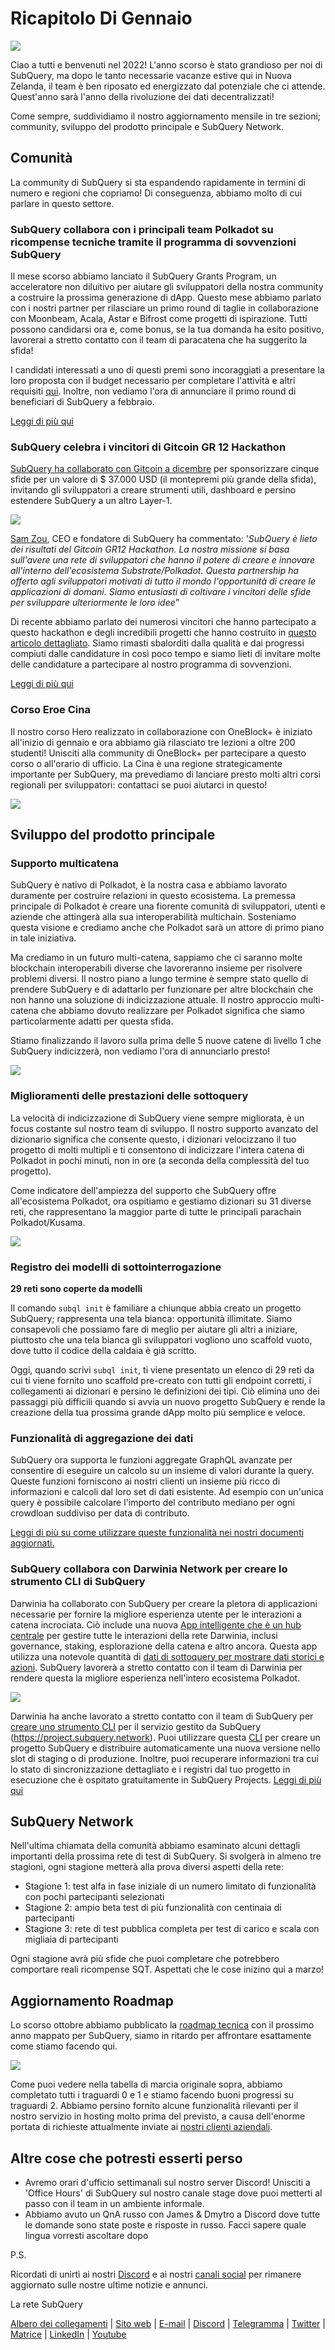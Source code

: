 # Ricapitolo Di Gennaio

![](https://miro.medium.com/max/1400/1*2IMAaY-YYyAdl7YfZqHTAg.png)

Ciao a tutti e benvenuti nel 2022! L'anno scorso è stato grandioso per noi di SubQuery, ma dopo le tanto necessarie vacanze estive qui in Nuova Zelanda, il team è ben riposato ed energizzato dal potenziale che ci attende. Quest'anno sarà l'anno della rivoluzione dei dati decentralizzati!

Come sempre, suddividiamo il nostro aggiornamento mensile in tre sezioni; community, sviluppo del prodotto principale e SubQuery Network.

## Comunità

La community di SubQuery si sta espandendo rapidamente in termini di numero e regioni che copriamo! Di conseguenza, abbiamo molto di cui parlare in questo settore.

### SubQuery collabora con i principali team Polkadot su ricompense tecniche tramite il programma di sovvenzioni SubQuery

Il mese scorso abbiamo lanciato il SubQuery Grants Program, un acceleratore non diluitivo per aiutare gli sviluppatori della nostra community a costruire la prossima generazione di dApp. Questo mese abbiamo parlato con i nostri partner per rilasciare un primo round di taglie in collaborazione con Moonbeam, Acala, Astar e Bifrost come progetti di ispirazione. Tutti possono candidarsi ora e, come bonus, se la tua domanda ha esito positivo, lavorerai a stretto contatto con il team di paracatena che ha suggerito la sfida!

I candidati interessati a uno di questi premi sono incoraggiati a presentare la loro proposta con il budget necessario per completare l'attività e altri requisiti [qui](https://docs.google.com/forms/d/e/1FAIpQLSfmMazkebKwNTWThBkVGaxf2Bg8s4aWZ0ZhwiMCtc9kv4sJHQ/viewform). Inoltre, non vediamo l'ora di annunciare il primo round di beneficiari di SubQuery a febbraio.

[Leggi di più qui](../blogs/20220127-grants-bounties.md)

### SubQuery celebra i vincitori di Gitcoin GR 12 Hackathon

[SubQuery ha collaborato con Gitcoin a dicembre](../blogs/20211120-gitcoin12-hackathon.md) per sponsorizzare cinque sfide per un valore di $ 37.000 USD (il montepremi più grande della sfida), invitando gli sviluppatori a creare strumenti utili, dashboard e persino estendere SubQuery a un altro Layer-1.

![](https://miro.medium.com/max/1400/1*BUq3ah1ULNnvLjqxv_vzlQ.png)

[Sam Zou](https://twitter.com/zoujialiu), CEO e fondatore di SubQuery ha commentato: '_SubQuery è lieto dei risultati del Gitcoin GR12 Hackathon. La nostra missione si basa sull'avere una rete di sviluppatori che hanno il potere di creare e innovare all'interno dell'ecosistema Substrate/Polkadot. Questa partnership ha offerto agli sviluppatori motivati ​​di tutto il mondo l'opportunità di creare le applicazioni di domani. Siamo entusiasti di coltivare i vincitori delle sfide per sviluppare ulteriormente le loro idee_”

Di recente abbiamo parlato dei numerosi vincitori che hanno partecipato a questo hackathon e degli incredibili progetti che hanno costruito in [questo articolo dettagliato](../blogs/20220120-gr12-winners.md). Siamo rimasti sbalorditi dalla qualità e dai progressi compiuti dalle candidature in così poco tempo e siamo lieti di invitare molte delle candidature a partecipare al nostro programma di sovvenzioni.

[Leggi di più qui](../blogs/20220120-gr12-winners.md)

### Corso Eroe Cina

Il nostro corso Hero realizzato in collaborazione con OneBlock+ è iniziato all'inizio di gennaio e ora abbiamo già rilasciato tre lezioni a oltre 200 studenti! Unisciti alla community di OneBlock+ per partecipare a questo corso o all'orario di ufficio. La Cina è una regione strategicamente importante per SubQuery, ma prevediamo di lanciare presto molti altri corsi regionali per sviluppatori: contattaci se puoi aiutarci in questo!

![](https://miro.medium.com/max/1400/1*_8N000hX1WBM79ZbFyhvYQ.png)

## Sviluppo del prodotto principale

### Supporto multicatena

SubQuery è nativo di Polkadot, è la nostra casa e abbiamo lavorato duramente per costruire relazioni in questo ecosistema. La premessa principale di Polkadot è creare una fiorente comunità di sviluppatori, utenti e aziende che attingerà alla sua interoperabilità multichain. Sosteniamo questa visione e crediamo anche che Polkadot sarà un attore di primo piano in tale iniziativa.

Ma crediamo in un futuro multi-catena, sappiamo che ci saranno molte blockchain interoperabili diverse che lavoreranno insieme per risolvere problemi diversi. Il nostro piano a lungo termine è sempre stato quello di prendere SubQuery e di adattarlo per funzionare per altre blockchain che non hanno una soluzione di indicizzazione attuale. Il nostro approccio multi-catena che abbiamo dovuto realizzare per Polkadot significa che siamo particolarmente adatti per questa sfida.

Stiamo finalizzando il lavoro sulla prima delle 5 nuove catene di livello 1 che SubQuery indicizzerà, non vediamo l'ora di annunciarlo presto!

![](https://miro.medium.com/max/1400/1*jD1n5MSjeatjiaF5hY-Wjg.png)

### Miglioramenti delle prestazioni delle sottoquery

La velocità di indicizzazione di SubQuery viene sempre migliorata, è un focus costante sul nostro team di sviluppo. Il nostro supporto avanzato del dizionario significa che consente questo, i dizionari velocizzano il tuo progetto di molti multipli e ti consentono di indicizzare l'intera catena di Polkadot in pochi minuti, non in ore (a seconda della complessità del tuo progetto).

Come indicatore dell'ampiezza del supporto che SubQuery offre all'ecosistema Polkadot, ora ospitiamo e gestiamo dizionari su 31 diverse reti, che rappresentano la maggior parte di tutte le principali parachain Polkadot/Kusama.

![](https://miro.medium.com/max/1400/1*WeMY5WnWZ_jvllxidhycUA.png)

### Registro dei modelli di sottointerrogazione

**29 reti sono coperte da modelli**

Il comando `subql init` è familiare a chiunque abbia creato un progetto SubQuery; rappresenta una tela bianca: opportunità illimitate. Siamo consapevoli che possiamo fare di meglio per aiutare gli altri a iniziare, piuttosto che una tela bianca gli sviluppatori vogliono uno scaffold vuoto, dove tutto il codice della caldaia è già scritto.

Oggi, quando scrivi `subql init`, ti viene presentato un elenco di 29 reti da cui ti viene fornito uno scaffold pre-creato con tutti gli endpoint corretti, i collegamenti ai dizionari e persino le definizioni dei tipi. Ciò elimina uno dei passaggi più difficili quando si avvia un nuovo progetto SubQuery e rende la creazione della tua prossima grande dApp molto più semplice e veloce.

### Funzionalità di aggregazione dei dati

SubQuery ora supporta le funzioni aggregate GraphQL avanzate per consentire di eseguire un calcolo su un insieme di valori durante la query. Queste funzioni forniscono ai nostri clienti un insieme più ricco di informazioni e calcoli dal loro set di dati esistente. Ad esempio con un'unica query è possibile calcolare l'importo del contributo mediano per ogni crowdloan suddiviso per data di contributo.

[Leggi di più su come utilizzare queste funzionalità nei nostri documenti aggiornati.](https://doc.subquery.network/query/aggregate/)

### SubQuery collabora con Darwinia Network per creare lo strumento CLI di SubQuery

Darwinia ha collaborato con SubQuery per creare la pletora di applicazioni necessarie per fornire la migliore esperienza utente per le interazioni a catena incrociata. Ciò include una nuova [App intelligente che è un hub centrale](https://apps.darwinia.network/) per gestire tutte le interazioni della rete Darwinia, inclusi governance, staking, esplorazione della catena e altro ancora. Questa app utilizza una notevole quantità di [dati di sottoquery per mostrare dati storici e azioni](https://explorer.subquery.network/subquery/darwinia-network/smart-app-crab). SubQuery lavorerà a stretto contatto con il team di Darwinia per rendere questa la migliore esperienza nell'intero ecosistema Polkadot.

![](https://miro.medium.com/max/1200/1*bL2Csj9qyamD7txAheCTIg.gif)

Darwinia ha anche lavorato a stretto contatto con il team di SubQuery per [creare uno strumento CLI](https://github.com/fewensa/subquery-cli) per il servizio gestito da SubQuery (https://project.subquery.network). Puoi utilizzare questa [CLI](https://github.com/fewensa/subquery-cli) per creare un progetto SubQuery e distribuire automaticamente una nuova versione nello slot di staging o di produzione. Inoltre, puoi recuperare informazioni tra cui lo stato di sincronizzazione dettagliato e i registri dal tuo progetto in esecuzione che è ospitato gratuitamente in SubQuery Projects. [Leggi di più qui](../customer_announcements/20220125-subquery-partners-with-darwinia-network-to-build-subquerys-cli-tool.md)

## SubQuery Network

Nell'ultima chiamata della comunità abbiamo esaminato alcuni dettagli importanti della prossima rete di test di SubQuery. Si svolgerà in almeno tre stagioni, ogni stagione metterà alla prova diversi aspetti della rete:

- Stagione 1: test alfa in fase iniziale di un numero limitato di funzionalità con pochi partecipanti selezionati
- Stagione 2: ampio beta test di più funzionalità con centinaia di partecipanti
- Stagione 3: rete di test pubblica completa per test di carico e scala con migliaia di partecipanti

Ogni stagione avrà più sfide che puoi completare che potrebbero comportare reali ricompense SQT. Aspettati che le cose inizino qui a marzo!

## Aggiornamento Roadmap

Lo scorso ottobre abbiamo pubblicato la [roadmap tecnica](https://blog.subquery.network/blogs/20211029-roadmap-october.html) con il prossimo anno mappato per SubQuery, siamo in ritardo per affrontare esattamente come stiamo facendo qui.

![](https://miro.medium.com/max/1400/1*2a3SGrW-OG5pbw67jsavvw.jpeg)

Come puoi vedere nella tabella di marcia originale sopra, abbiamo completato tutti i traguardi 0 e 1 e stiamo facendo buoni progressi su traguardi 2. Abbiamo persino fornito alcune funzionalità rilevanti per il nostro servizio in hosting molto prima del previsto, a causa dell'enorme portata di richieste attualmente inviate ai [nostri clienti aziendali](https://blog.subquery.network/blogs/20211228-enterprise-hosted.html).

## Altre cose che potresti esserti perso

- Avremo orari d'ufficio settimanali sul nostro server Discord! Unisciti a 'Office Hours' di SubQuery sul nostro canale stage dove puoi metterti al passo con il team in un ambiente informale.
- Abbiamo avuto un QnA russo con James & Dmytro a Discord dove tutte le domande sono state poste e risposte in russo. Facci sapere quale lingua vorresti ascoltare dopo

P.S.

Ricordati di unirti ai nostri [Discord](https://discord.com/invite/subquery) e ai nostri [canali social](https://linktr.ee/subquerynetwork) per rimanere aggiornato sulle nostre ultime notizie e annunci.

La rete SubQuery

[Albero dei collegamenti](https://linktr.ee/subquerynetwork) | [Sito web](https://subquery.network/) | [E-mail](hello@subquery.network) | [Discord](https://discord.com/invite/78zg8aBSMG) | [Telegramma](https://t.me/subquerynetwork) | [Twitter](https://twitter.com/subquerynetwork) | [Matrice](https://matrix.to/#/#subquery:matrix.org) | [LinkedIn](https://www.linkedin.com/company/subquery) | [Youtube](https://www.youtube.com/channel/UCi1a6NUUjegcLHDFLr7CqLw)
